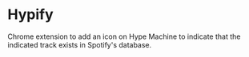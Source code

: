 Hypify
======

Chrome extension to add an icon on Hype Machine to indicate that the indicated track exists in Spotify's database.

